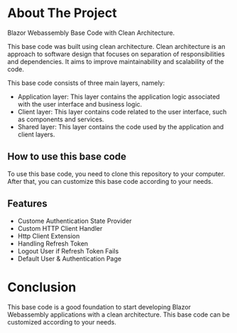 # About The Project

Blazor Webassembly Base Code with Clean Architecture.

This base code was built using clean architecture. Clean architecture is an approach to software design that focuses on separation of responsibilities and dependencies. It aims to improve maintainability and scalability of the code.

This base code consists of three main layers, namely:

- Application layer: This layer contains the application logic associated with the user interface and business logic.
- Client layer: This layer contains code related to the user interface, such as components and services.
- Shared layer: This layer contains the code used by the application and client layers.

## How to use this base code

To use this base code, you need to clone this repository to your computer. After that, you can customize this base code according to your needs.

## Features

- Custome Authentication State Provider
- Custom HTTP Client Handler
- Http Client Extension
- Handling Refresh Token
- Logout User if Refresh Token Fails
- Default User & Authentication Page

# Conclusion

This base code is a good foundation to start developing Blazor Webassembly applications with a clean architecture. This base code can be customized according to your needs.
